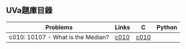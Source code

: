 ## UVa題庫目錄

|Problems|Links|C|Python|
|-|-|-|-|
|c010: 10107 - What is the Median?|[c010](Contents/c010/c010.md)|[c010](Contents/c010/c010.c)||
